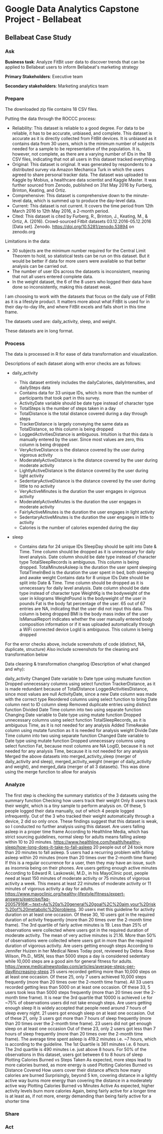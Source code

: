 # Google Data Analytics Capstone Project - Bellabeat

## Bellabeat Case Study

### Ask

**Business task**:  Analyze FitBit user data to discover trends that can be applied to Bellabeat users to inform Bellabeat's marketing strategy

**Primary Stakeholders**:  Executive team

**Secondary stakeholders**:  Marketing analytics team

### Prepare 

The downloaded zip file contains 18 CSV files.

Putting the data through the ROCCC process:
* Reliability: This dataset is reliable to a good degree. For data to be reliable, it has to be accurate, unbiased, and complete. This dataset is accurate as it is directly collected from FitBit devices. It is unbiased as it contains data from 30 users, which is the minimum number of subjects needed for a sample to be representative of the population. It is, however, not complete, as there are a varying number of IDs in the 18 CSV files, indicating that not all users in this dataset tracked everything. 
* Original: This dataset is original. It was generated by respondents to a distributed survey via Amazon Mechanica Turk in which the users agreed to share personal tracker data. The dataset was uploaded to Kaggle by Mobius, a healthcare data scientist and Kaggle Master. It was further sourced from Zenodo, published on 31st May 2016 by Furberg, Brinton, Keating, and Ortiz.
* Comprehensive: This dataset is comprehensive down to the minute-level data, which is summed up to produce the day-level data.
* Current: This dataset is not current. It covers the time period from 12th March 2016 to 12th May 2016, a 2-month period. 
* Cited: This dataset is cited by Furberg, R., Brinton, J., Keating, M., & Ortiz, A. (2016). Crowd-sourced Fitbit datasets 03.12.2016-05.12.2016 [Data set]. Zenodo. https://doi.org/10.5281/zenodo.53894 on zenodo.org

Limitations in the data:
* 30 subjects are the minimum number required for the Central Limit Theorem to hold, so statistical tests can be run on this dataset. But it would be better if data for more users were available so that better analysis can be carried out.
* The number of user IDs across the datasets is inconsistent, meaning that not all users entered complete data.
* In the weight dataset, the 6 of the 8 users who logged their data have done so inconsistently, making this dataset weak. 


I am choosing to work with the datasets that focus on the daily use of FitBit as it is a lifestyle product. It matters more about what FitBit is used for in their day-to-day life, and where FitBit excels and falls short in this time frame. 

The datasets used are: daily_activity, sleep, and weight.

These datasets are in long format.

### Process

The data is processed in R for ease of data transformation and visualization.

Descriptions of each dataset along with error checks are as follows:

* daily_activity
  * This dataset entirely includes the dailyCalories, dailyIntensities, and dailySteps data
  * Contains data for 33 unique IDs, which is more than the number of participants that took part in this survey.
  * ActivityDate variable should be date type instead of character type
  * TotalSteps is the number of steps taken in a day
  * TotalDistance is the total distance covered during a day through steps
  * TrackerDistance is largely conveying the same data as TotalDistance, so this column is being dropped
  * LoggedActivitiesDistance is ambiguous. Intuition is that this data is manually entered by the user. Since most values are zero, this column is being dropped
  * VeryActiveDistance is the distance covered by the user during vigorous activity
  * ModeratelyActiveDistance is the distance covered by the user during moderate activity
  * LightlyActiveDistance is the distance covered by the user during light activity
  * SedentaryActiveDistance is the distance covered by the user during little to no activity
  * VeryActiveMinutes is the duration the user engages in vigorous activity
  * ModeratelyActiveMinutes is the duration the user engages in moderate activity
  * FairlyActiveMinutes is the duration the user engages in light activity
  * SedentaryActiveMinutes is the duration the user engages in little to activity
  * Calories is the number of calories expended during the day

* sleep
  * Contains data for 24 unique IDs
SleepDay should be split into Date & Time. Time column should be dropped as it is unnecessary for daily level analysis. Date column should be date type instead of character type
TotalSleepRecords is ambiguous. This column is being dropped.
TotalMinutesAsleep is the duration the user spent sleeping
TotalTimeInBed is the duration the user spent in bed, both sleeping and awake 
weight
Contains data for 8 unique IDs
Date should be split into Date & Time. Time column should be dropped as it is unnecessary for daily level analysis. Date column should be date type instead of character type
WeightKg is the bodyweight of the user in kilograms
WeightPound is the bodyweight of the user in pounds 
Fat is the body fat percentage of the user. 65 out of 67 entries are NA, indicating that the user did not input this data. This column is being dropped
BMI is the body mass index of the user
IsManualReport indicates whether the user manually entered body composition information or if it was uploaded automatically through a WiFi connected device
LogId is ambiguous. This column is being dropped

For the error checks above, include screenshots of code (distinct, NA, duplicate, structure)
Also include screenshots for the cleaning and transformation below

Data cleaning & transformation changelog (Description of what changed and why):

daily_activity
Changed Date variable to Date type using mutuate function
Dropped unnecessary columns using select function
TrackerDistance, as it is made redundant because of TotalDistance
LoggedActivitiesDistance, since most values are null
ActivityDate, since a new Date column was made with the correct type
Reordered columns using select function to bring Date column next to ID column
sleep
Removed duplicate entries using distinct function
Divided  Date Time column into two using separate function
Changing Date variable to Date type using mutate function
Dropped unnecessary columns using select function
TotalSleepRecords, as it is ambiguous
Time, as it is not needed for any analysis
Added TimeAwake column using mutate function as it is needed for analysis
weight
Divide Date Time column into two using separate function
Changed Date variable to Date type using mutate function
Dropped unnecessary columns using select function
Fat, because most columns are NA
LogID, because it is not needed for any analysis
Time, because it is not needed for any analysis
Merged the above datasets into merged_activity_sleep (merger of daily_activity and sleep), merged_activity_weight (merger of daily_activity and weight), and merged_data (merger of all 3 datasets). This was done using the merge function to allow for analysis 

### Analyze

The first step is checking the summary statistics of the 3 datasets using the summary function
Checking how users track their weight
Only 8 users track their weight, which is a tiny sample to perform analysis on. 
Of these, 5 people logged their data manually, out of which 4 people logged infrequently. 
Out of the 3 who tracked their weight automatically through a device, 2 did so only once. 
These findings suggest that this dataset is weak, so I conducted no further analysis using this dataset.
Are users falling asleep in a proper time frame
According to Healthline Media, which has strict sourcing guidelines, normal sleep for adults means falling asleep within 10 to 20 minutes.
https://www.healthline.com/health/healthy-sleep/how-long-does-it-take-to-fall-asleep
20 people out of 24 took more than 20 minutes to fall asleep.
5 users had a recurring problem with falling asleep within 20 minutes (more than 20 times over the 2-month time frame)
If this is a regular occurrence for a user, then they may have an issue, such as insomnia being on their phones.
Are users getting enough active minutes
According to Edward R. Laskowski, M.D., in his MayoClinic post, people need at least 150 minutes of moderate activity or 75 minutes of vigorous activity a week. This means at least 22 minutes of moderate activity or 11 minutes of vigorous activity a day for adults.
https://www.mayoclinic.org/healthy-lifestyle/fitness/expert-answers/exercise/faq-20057916#:~:text=As%20a%20general%20goal%2C%20aim,your%20risk%20of%20metabolic%20problems.
30 users met this guideline for activity duration on at least one occasion.
Of these 30, 10 users got in the required duration of activity frequently (more than 20 times over the 2-month time frame).
The 3rd quartile of fairly active minutes is 19. Less than 25% of observations were collected where users got in the required duration of moderate activity.
The mean of very active minutes is 21.16. More than 50% of observations were collected where users got in more than the required duration of vigorous activity.
Are users getting enough steps
According to Jennifer Huizen in her Medical News Today post, reviewed by Debra. Rose Wilson, Ph.D., MSN, less than 5000 steps a day is considered sedentary while 10,000 steps are a good aim for general fitness for adults.
https://www.medicalnewstoday.com/articles/average-steps-per-day#increasing-steps
25 users recorded getting more than 10,000 steps on at least one occasion.
Of these 25, only 7 users achieved 10,000 steps frequently (more than 20 times over the 2-month time frame).
All 33 users recorded getting less than 5000 on at least one occasion.
Of these 33, 5 users took less than 5000 steps frequently (more than 20 times over the 2-month time frame).
It is near the 3rd quartile that 10000 is achieved i.e for ~75% of observations users did not take enough steps.
Are users getting enough sleep
It is widely accepted that people need around 7 hours of sleep every night.
21 users got enough sleep on at least one occasion.
Out of these 21, only 3 users got more than 7 hours of sleep frequently (more than 20 times over the 2-month time frame).
23 users did not get enough sleep on at least one occasion
Out of these 23, only 2 users got less than 7 hours of sleep frequently (more than 20 times over the 2-month time frame).
The average time spent asleep is 419.2 minutes i.e. ~7 hours, which is according to the guideline.
The 1st Quartile is 361 minutes i.e. 6 hours.
The 2nd quartile is 490 minutes i.e. just above 8 hours.
For 50% of the observations in this dataset, users got between 6 to 8 hours of sleep
Plotting Calories Burned vs Steps Taken
As expected, more steps lead to more calories burned, as more energy is used
Plotting Calories Burned vs Distance Covered
How users cover their distance affects how many calories are burned
Surprisingly, beyond 5 km, covering distance in a lightly active way burns more energy than covering the distance in a moderately active way 
Plotting Calories Burned vs Minutes Active
As expected, higher activity levels burn more calories
Again, being fairly active for a longer time is at least as, if not more, energy demanding than being fairly active for a shorter time

### Share


### Act
